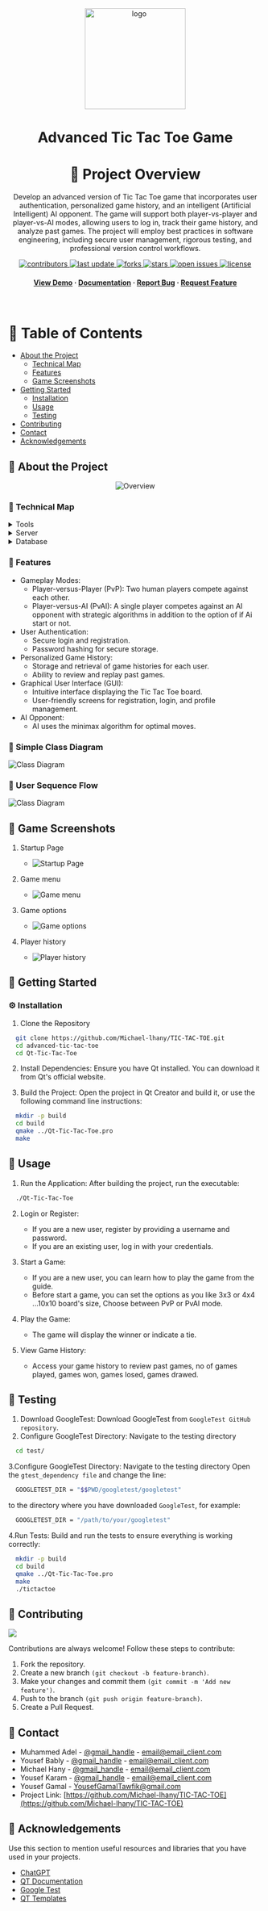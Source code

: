                     
  

<div align="center">

  <img src="TicTacToeLast - Copy/images/icon.png"   alt="logo" width="200" height="auto" />
  <h1>Advanced Tic Tac Toe Game</h1>
  
  <!-- Table of Contents -->
# :notebook_with_decorative_cover: Project Overview                                                          
  Develop an advanced version of Tic Tac Toe game that incorporates user authentication,
personalized game history, and an intelligent (Artificial Intelligent) AI opponent. The game will
support both player-vs-player and player-vs-AI modes, allowing users to log in, track their game
history, and analyze past games. The project will employ best practices in software
engineering, including secure user management, rigorous testing, and professional version
control workflows.
  
<!-- Badges -->
<p>
  <a href="https://github.com/Michael-lhany/TIC-TAC-TOE/graphs/contributors">
    <img src="https://img.shields.io/github/contributors/Michael-lhany/TIC-TAC-TOE" alt="contributors" />
  </a>
  <a href="">
    <img src="https://img.shields.io/github/last-commit/Michael-lhany/TIC-TAC-TOE" alt="last update" />
  </a>
  <a href="https://github.com/Michael-lhany/TIC-TAC-TOE/network/members">
    <img src="https://img.shields.io/github/forks/Michael-lhany/TIC-TAC-TOE" alt="forks" />
  </a>
  <a href="https://github.com/Michael-lhany/TIC-TAC-TOE/stargazers">
    <img src="https://img.shields.io/github/stars/Michael-lhany/TIC-TAC-TOE" alt="stars" />
  </a>
  <a href="https://github.com/Michael-lhany/TIC-TAC-TOE/issues/">
    <img src="https://img.shields.io/github/issues/Michael-lhany/TIC-TAC-TOE" alt="open issues" />
  </a>
  <a href="https://github.com/Michael-lhany/TIC-TAC-TOE/master/LICENSE">
    <img src="https://img.shields.io/github/license/Michael-lhany/TIC-TAC-TOE.svg" alt="license" />
  </a>
</p>
   
<h4>
    <a href="https://github.com/Michael-lhany/TIC-TAC-TOE/overview.gif">View Demo</a>
  <span> · </span>
    <a href="https://github.com/Michael-lhany/TIC-TAC-TOE/TicTacToe SRS.doc">Documentation</a>
  <span> · </span>
    <a href="https://github.com/Michael-lhany/TIC-TAC-TOE/issues/">Report Bug</a>
  <span> · </span>
    <a href="https://github.com/Michael-lhany/TIC-TAC-TOE/issues/">Request Feature</a>
  </h4>
</div>

<br />

<!-- Table of Contents -->
# :notebook_with_decorative_cover: Table of Contents                                                                                                    
- [About the Project](#star2-about-the-project)
  * [Technical Map](#space_invader-tech-stack)
  * [Features](#dart-features)
  * [Game Screenshots](#key-environment-variables)
- [Getting Started](#toolbox-getting-started)
  * [Installation](#gear-installation)
  * [Usage](#toolbox)
  * [Testing](#bangbang-prerequisites)
- [Contributing](#wave-contributing)
- [Contact](#handshake-contact)
- [Acknowledgements](#gem-acknowledgements)
  

<!-- About the Project -->
## :star2: About the Project

<div align="center">
  <img src="overview.gif" alt="Overview" />
</div>

<!-- Tools -->
### :space_invader: Technical Map

<details>
  <summary>Tools</summary>
  <ul>
    <li><a href="https://visualstudio.microsoft.com/">VisualStudio</a></li>
    <li><a href="https://www.jetbrains.com/clion/">CLion</a></li>
    <li><a href="https://www.qt.io/product/development-tools">GUI Framework: Qt</a></li>
    <li><a href="https://en.wikipedia.org/wiki/Google_Test">GoogleTest framework</a></li>
    <li><a href="https://doc.qt.io/qt-6/qmake-manual.html">Qmake</a></li>
  </ul>
</details>

<details>
  <summary>Server</summary>
  <ul>
    <li><a href="https://github.com/">Git & Github</a></li>
  </ul>
</details>

<details>
<summary>Database</summary>
  <ul>
    <li><a href="https://www.mysql.com/">MySQL</a></li>
  </ul>
</details>

<!-- Features -->
### :dart: Features

- Gameplay Modes:
     * Player-versus-Player (PvP): Two human players compete against each other.
     * Player-versus-AI (PvAI): A single player competes against an AI opponent with strategic algorithms in addition to the option of if Ai start or not.
- User Authentication:
     * Secure login and registration.
     * Password hashing for secure storage.
- Personalized Game History:
     * Storage and retrieval of game histories for each user.
     * Ability to review and replay past games.
- Graphical User Interface (GUI):
     * Intuitive interface displaying the Tic Tac Toe board.
     * User-friendly screens for registration, login, and profile management.
- AI Opponent:
     * AI uses the minimax algorithm for optimal moves.

<!-- Simple Class Diagram -->
### :art: Simple Class Diagram
![Class Diagram](https://github.com/Michael-lhany/TIC-TAC-TOE/blob/main/simple%20class%20diagram.png)

<!-- User Sequence Flow -->
### :key: User Sequence Flow
![Class Diagram](https://github.com/Michael-lhany/TIC-TAC-TOE/blob/main/SequenceDiagram.png)

<!-- Game Screenshots -->
##  :art: Game Screenshots
1. Startup Page

   - ![Startup Page](https://github.com/Michael-lhany/TIC-TAC-TOE/blob/main/asserts/Capture.PNG)

2. Game menu

   - ![Game menu](https://github.com/Michael-lhany/TIC-TAC-TOE/blob/main/asserts/Capture2.PNG)

3. Game options

   - ![Game options](https://github.com/Michael-lhany/TIC-TAC-TOE/blob/main/asserts/Capture3.PNG)

4. Player history

   - ![Player history](https://github.com/Michael-lhany/TIC-TAC-TOE/blob/main/asserts/Capture4.PNG)

<!-- Getting Started -->
## 	:toolbox: Getting Started

<!-- Installation -->
### :gear: Installation
1. Clone the Repository
```bash
  git clone https://github.com/Michael-lhany/TIC-TAC-TOE.git
  cd advanced-tic-tac-toe
  cd Qt-Tic-Tac-Toe
```
2. Install Dependencies: Ensure you have Qt installed. You can download it from Qt's official website.

3. Build the Project: Open the project in Qt Creator and build it, or use the following command line instructions:
```bash
  mkdir -p build
  cd build
  qmake ../Qt-Tic-Tac-Toe.pro
  make
```

<!-- Usage -->
## :eyes: Usage
1. Run the Application: After building the project, run the executable:
```bash
  ./Qt-Tic-Tac-Toe
```
2. Login or Register:
     - If you are a new user, register by providing a username and password.
     - If you are an existing user, log in with your credentials.

3. Start a Game:
     - If you are a new user, you can learn how to play the game from the guide.
     - Before start a game, you can set the options as you like 3x3 or 4x4 ...10x10 board's size, Choose between PvP or PvAI mode.

4. Play the Game:
     - The game will display the winner or indicate a tie.

5. View Game History:
     - Access your game history to review past games, no of games played, games won, games losed, games drawed.

<!-- Testing -->
## 	:toolbox: Testing
1. Download GoogleTest: Download GoogleTest from `GoogleTest GitHub repository`.
2. Configure GoogleTest Directory: Navigate to the testing directory
```bash
  cd test/
```
3.Configure GoogleTest Directory: Navigate to the testing directory Open the `gtest_dependency file` and change the line:
```bash
  GOOGLETEST_DIR = "$$PWD/googletest/googletest"
```
  to the directory where you have downloaded `GoogleTest`, for example:
```bash
  GOOGLETEST_DIR = "/path/to/your/googletest"
```
4.Run Tests: Build and run the tests to ensure everything is working correctly:
```bash
  mkdir -p build
  cd build
  qmake ../Qt-Tic-Tac-Toe.pro
  make
  ./tictactoe
```

<!-- Contributing -->
## :wave: Contributing

<a href="https://github.com/Louis3797/awesome-readme-template/graphs/contributors">
  <img src="https://contrib.rocks/image?repo=Louis3797/awesome-readme-template" />
</a>


Contributions are always welcome! Follow these steps to contribute:
  1. Fork the repository.
  2. Create a new branch `(git checkout -b feature-branch)`.
  3. Make your changes and commit them `(git commit -m 'Add new feature')`.
  4. Push to the branch `(git push origin feature-branch)`.
  5. Create a Pull Request.


<!-- Contact -->
## :handshake: Contact

- Muhammed Adel - [@gmail_handle](https://gmail.com/twitter_handle) - email@email_client.com
- Yousef Bably - [@gmail_handle](https://gmail.com/twitter_handle) - email@email_client.com
- Michael Hany - [@gmail_handle](https://gmail.com/twitter_handle) - email@email_client.com
- Yousef Karam - [@gmail_handle](https://gmail.com/twitter_handle) - email@email_client.com
- Yousef Gamal -  YousefGamalTawfik@gmail.com
- Project Link: [https://github.com/Michael-lhany/TIC-TAC-TOE](https://github.com/Michael-lhany/TIC-TAC-TOE)

<!-- Acknowledgments -->
## :gem: Acknowledgements

Use this section to mention useful resources and libraries that you have used in your projects.

 - [ChatGPT](https://shields.io/)
 - [QT Documentation](https://doc.qt.io/)
 - [Google Test](https://github.com/google/googletest)
 - [QT Templates](https://doc.qt.io/qt-6/qtquicktemplates2-index.html)

